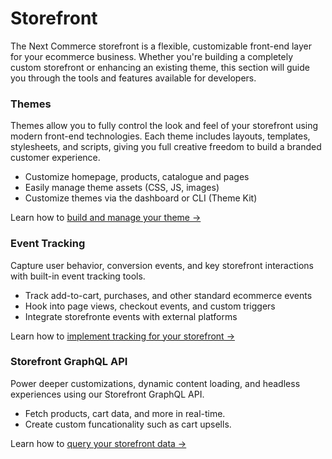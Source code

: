 # Storefront

The Next Commerce storefront is a flexible, customizable front-end layer for your ecommerce business. Whether you're building a completely custom storefront or enhancing an existing theme, this section will guide you through the tools and features available for developers.

### Themes

Themes allow you to fully control the look and feel of your storefront using modern front-end technologies. Each theme includes layouts, templates, stylesheets, and scripts, giving you full creative freedom to build a branded customer experience.

- Customize homepage, products, catalogue and pages
- Easily manage theme assets (CSS, JS, images)
- Customize themes via the dashboard or CLI (Theme Kit)

Learn how to [build and manage your theme →](/docs/storefront/themes/index.md)


### Event Tracking

Capture user behavior, conversion events, and key storefront interactions with built-in event tracking tools.

- Track add-to-cart, purchases, and other standard ecommerce events
- Hook into page views, checkout events, and custom triggers
- Integrate storefronte events with external platforms

Learn how to [implement tracking for your storefront →](/docs/storefront/event-tracking.md)


### Storefront GraphQL API

Power deeper customizations, dynamic content loading, and headless experiences using our Storefront GraphQL API.

- Fetch products, cart data, and more in real-time.
- Create custom funcationality such as cart upsells.

Learn how to [query your storefront data →](/docs/storefront/api.md)

